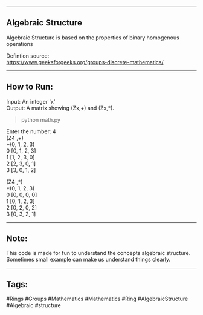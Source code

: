 -------
Algebraic Structure
-------

Algebraic Structure is based on the properties of binary homogenous operations
  
  
Defintion source:  
https://www.geeksforgeeks.org/groups-discrete-mathematics/

-----------
How to Run:
-----------

Input: An integer 'x'  
Output: A matrix showing (Zx,+) and (Zx,*).

>python math.py

  
Enter the number: 4  
(Z4 ,+)  
    +(0, 1, 2, 3)  
0 [0, 1, 2, 3]  
1 [1, 2, 3, 0]  
2 [2, 3, 0, 1]  
3 [3, 0, 1, 2]

(Z4 ,*)  
    *(0, 1, 2, 3)  
0 [0, 0, 0, 0]  
1 [0, 1, 2, 3]  
2 [0, 2, 0, 2]  
3 [0, 3, 2, 1]  


-------
Note: 
-------
This code is made for fun to understand the concepts algebraic structure.
Sometimes small example can make us understand things clearly.

-----
Tags:
-----
#Rings #Groups #Mathematics #Mathematics #Ring #AlgebraicStructure #Algebraic #structure
